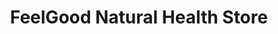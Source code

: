 ---
title: "FeelGood Natural Health Store"
url: /whitby/feelgood-natural-health-store/
shop: Nahrungsergänzung
---